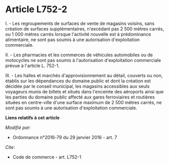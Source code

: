 # Article L752-2

I. - Les regroupements de surfaces de vente de magasins voisins, sans création de surfaces supplémentaires, n'excédant pas 2
500 mètres carrés, ou 1 000 mètres carrés lorsque l'activité nouvelle est à prédominance alimentaire, ne sont pas soumis à
une autorisation d'exploitation commerciale. 

II. - Les pharmacies et les commerces de véhicules automobiles ou de motocycles ne sont pas soumis à l'autorisation
d'exploitation commerciale prévue à l'article L. 752-1.

III. - Les halles et marchés d'approvisionnement au détail, couverts ou non, établis sur les dépendances du domaine public et
dont la création est décidée par le conseil municipal, les magasins accessibles aux seuls voyageurs munis de billets et
situés dans l'enceinte des aéroports ainsi que les parties du domaine public affecté aux gares ferroviaires et routières
situées en centre-ville d'une surface maximum de 2 500 mètres carrés, ne sont pas soumis à une autorisation d'exploitation
commerciale.

**Liens relatifs à cet article**

_Modifié par_:

  - Ordonnance n°2016-79 du 29 janvier 2016 - art. 7

_Cite_:

  - Code de commerce - art. L752-1
